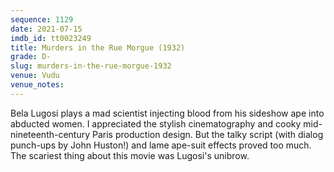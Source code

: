 ```yaml
---
sequence: 1129
date: 2021-07-15
imdb_id: tt0023249
title: Murders in the Rue Morgue (1932)
grade: D-
slug: murders-in-the-rue-morgue-1932
venue: Vudu
venue_notes:
---
```


Bela Lugosi plays a mad scientist injecting blood from his sideshow ape into abducted women. I appreciated the stylish cinematography and cooky mid-nineteenth-century Paris production design. But the talky script (with dialog punch-ups by John Huston!) and lame ape-suit effects proved too much. The scariest thing about this movie was Lugosi's unibrow.
